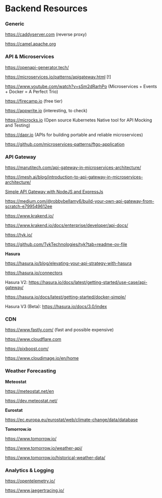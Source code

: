 # Backend Resources

### Generic

https://caddyserver.com (reverse proxy)

https://camel.apache.org

### API & Microservices

https://openapi-generator.tech/

https://microservices.io/patterns/apigateway.html [!]

https://www.youtube.com/watch?v=sSm2dRarhPo (Microservices + Events + Docker = A Perfect Trio)

https://firecamp.io (free tier)

https://appwrite.io (interesting, to check)

https://microcks.io (Open source Kubernetes Native tool for API Mocking and Testing)

https://dapr.io (APIs for building portable and reliable microservices)

https://github.com/microservices-patterns/ftgo-application

### API Gateway

https://marutitech.com/api-gateway-in-microservices-architecture/

https://imesh.ai/blog/introduction-to-api-gateway-in-microservices-architecture/

[Simple API Gateway with NodeJS and ExpressJs](https://github.com/OrionStark/orion-gateway)

https://medium.com/@robbybellamy6/build-your-own-api-gateway-from-scratch-e799549612ee

https://www.krakend.io/

https://www.krakend.io/docs/enterprise/developer/api-docs/

https://tyk.io/

https://github.com/TykTechnologies/tyk?tab=readme-ov-file

**Hasura**

https://hasura.io/blog/elevating-your-api-strategy-with-hasura

https://hasura.io/connectors

Hasura V2:
https://hasura.io/docs/latest/getting-started/use-case/api-gateway/

https://hasura.io/docs/latest/getting-started/docker-simple/

Hasura V3 (Beta):
https://hasura.io/docs/3.0/index

### CDN

https://www.fastly.com/ (fast and possible expensive)

https://www.cloudflare.com

https://pixboost.com/

https://www.cloudimage.io/en/home

### Weather Forecasting

**Meteostat**

https://meteostat.net/en

https://dev.meteostat.net/

**Eurostat**

https://ec.europa.eu/eurostat/web/climate-change/data/database

**Tomorrow.io**

https://www.tomorrow.io/

https://www.tomorrow.io/weather-api/

https://www.tomorrow.io/historical-weather-data/

### Analytics & Logging

https://opentelemetry.io/

https://www.jaegertracing.io/
